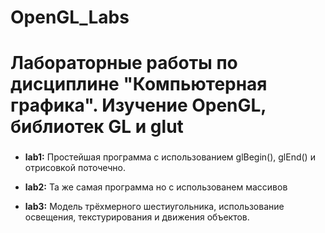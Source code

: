 # OpenGL_Labs
# Лабораторные работы по дисциплине "Компьютерная графика". Изучение OpenGL, библиотек GL и glut
### 

+ **lab1:** Простейшая программа с использованием glBegin(), glEnd() и отрисовкой поточечно.

+ **lab2:** Та же самая программа но с использованем массивов 

+ **lab3:** Модель трёхмерного шестиугольника, использование освещения, текстурирования и движения объектов.
